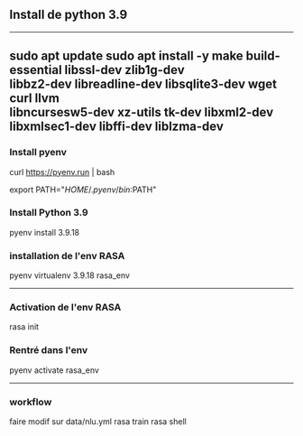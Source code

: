 ## Install de python 3.9
---
sudo apt update
sudo apt install -y make build-essential libssl-dev zlib1g-dev \
  libbz2-dev libreadline-dev libsqlite3-dev wget curl llvm \
  libncursesw5-dev xz-utils tk-dev libxml2-dev libxmlsec1-dev libffi-dev liblzma-dev
---
### Install pyenv
curl https://pyenv.run | bash

export PATH="$HOME/.pyenv/bin:$PATH"

### Install Python 3.9
pyenv install 3.9.18

### installation de l'env RASA
pyenv virtualenv 3.9.18 rasa_env


---
### Activation de l'env RASA
rasa init 

### Rentré dans l'env
pyenv activate rasa_env
 
---
### workflow
faire modif sur data/nlu.yml
rasa train
rasa shell
